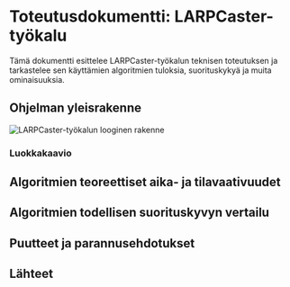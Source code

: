 # Toteutusdokumentti: LARPCaster-työkalu
Tämä dokumentti esittelee LARPCaster-työkalun teknisen toteutuksen ja tarkastelee sen käyttämien algoritmien tuloksia, suorituskykyä ja muita ominaisuuksia.

## Ohjelman yleisrakenne

![LARPCaster-työkalun looginen rakenne]()


### Luokkakaavio


## Algoritmien teoreettiset aika- ja tilavaativuudet


## Algoritmien todellisen suorituskyvyn vertailu



## Puutteet ja parannusehdotukset


## Lähteet
